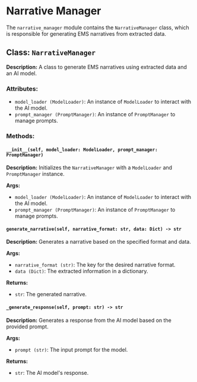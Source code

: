 # Narrative Manager

The `narrative_manager` module contains the `NarrativeManager` class, which is responsible for generating EMS narratives from extracted data.

## Class: `NarrativeManager`

**Description:**
A class to generate EMS narratives using extracted data and an AI model.

### Attributes:
- `model_loader (ModelLoader)`: An instance of `ModelLoader` to interact with the AI model.
- `prompt_manager (PromptManager)`: An instance of `PromptManager` to manage prompts.

### Methods:

#### `__init__(self, model_loader: ModelLoader, prompt_manager: PromptManager)`

**Description:**
Initializes the `NarrativeManager` with a `ModelLoader` and `PromptManager` instance.

**Args:**
- `model_loader (ModelLoader)`: An instance of `ModelLoader` to interact with the AI model.
- `prompt_manager (PromptManager)`: An instance of `PromptManager` to manage prompts.

#### `generate_narrative(self, narrative_format: str, data: Dict) -> str`

**Description:**
Generates a narrative based on the specified format and data.

**Args:**
- `narrative_format (str)`: The key for the desired narrative format.
- `data (Dict)`: The extracted information in a dictionary.

**Returns:**
- `str`: The generated narrative.

#### `_generate_response(self, prompt: str) -> str`

**Description:**
Generates a response from the AI model based on the provided prompt.

**Args:**
- `prompt (str)`: The input prompt for the model.

**Returns:**
- `str`: The AI model's response.
